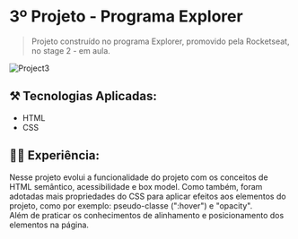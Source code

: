 # 3º Projeto - Programa Explorer

> Projeto construído no programa Explorer, promovido pela Rocketseat, no stage 2 - em aula.


![Project3](https://github.com/kleck-lucena/project3-explorer-treine.me/assets/107014908/57a0a06a-960d-447d-aa2d-1ba5721c7b37)


</p>

## ⚒️ Tecnologias Aplicadas:
- HTML
- CSS

## 👩‍💻 Experiência:
Nesse projeto evolui a funcionalidade do projeto com os conceitos de HTML semântico, acessibilidade e box model. Como também, foram adotadas mais propriedades do CSS para aplicar efeitos aos elementos do projeto, como por exemplo: pseudo-classe (":hover") e "opacity".
<br/>
Além de praticar os conhecimentos de alinhamento e posicionamento dos elementos na página.
